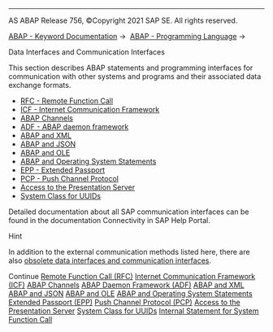   

* * *

AS ABAP Release 756, ©Copyright 2021 SAP SE. All rights reserved.

[ABAP - Keyword Documentation](javascript:call_link\('abenabap.htm'\)) →  [ABAP - Programming Language](javascript:call_link\('abenabap_reference.htm'\)) → 

Data Interfaces and Communication Interfaces

This section describes ABAP statements and programming interfaces for communication with other systems and programs and their associated data exchange formats.

-   [RFC - Remote Function Call](javascript:call_link\('abenrfc.htm'\))
-   [ICF - Internet Communication Framework](javascript:call_link\('abenicf.htm'\))
-   [ABAP Channels](javascript:call_link\('abenabap_channels.htm'\))
-   [ADF - ABAP daemon framework](javascript:call_link\('abenabap_daemon.htm'\))
-   [ABAP and XML](javascript:call_link\('abenabap_xml.htm'\))
-   [ABAP and JSON](javascript:call_link\('abenabap_json.htm'\))
-   [ABAP and OLE](javascript:call_link\('abenole2.htm'\))
-   [ABAP and Operating System Statements](javascript:call_link\('abenabap_system_commands.htm'\))
-   [EPP - Extended Passport](javascript:call_link\('abenepp.htm'\))
-   [PCP - Push Channel Protocol](javascript:call_link\('abenpcp.htm'\))
-   [Access to the Presentation Server](javascript:call_link\('abenfrontend_services.htm'\))
-   [System Class for UUIDs](javascript:call_link\('abencl_system_uuid.htm'\))

Detailed documentation about all SAP communication interfaces can be found in the documentation Connectivity in SAP Help Portal.

Hint

In addition to the external communication methods listed here, there are also [obsolete data interfaces and communication interfaces](javascript:call_link\('abenextern_obsolete.htm'\)).

Continue
[Remote Function Call (RFC)](javascript:call_link\('abenrfc.htm'\))
[Internet Communication Framework (ICF)](javascript:call_link\('abenicf.htm'\))
[ABAP Channels](javascript:call_link\('abenabap_channels.htm'\))
[ABAP Daemon Framework (ADF)](javascript:call_link\('abenabap_daemon.htm'\))
[ABAP and XML](javascript:call_link\('abenabap_xml.htm'\))
[ABAP and JSON](javascript:call_link\('abenabap_json.htm'\))
[ABAP and OLE](javascript:call_link\('abenole2.htm'\))
[ABAP and Operating System Statements](javascript:call_link\('abenabap_system_commands.htm'\))
[Extended Passport (EPP)](javascript:call_link\('abenepp.htm'\))
[Push Channel Protocol (PCP)](javascript:call_link\('abenpcp.htm'\))
[Access to the Presentation Server](javascript:call_link\('abenfrontend_services.htm'\))
[System Class for UUIDs](javascript:call_link\('abencl_system_uuid.htm'\))
[Internal Statement for System Function Call](javascript:call_link\('abendata_communication_internal.htm'\))